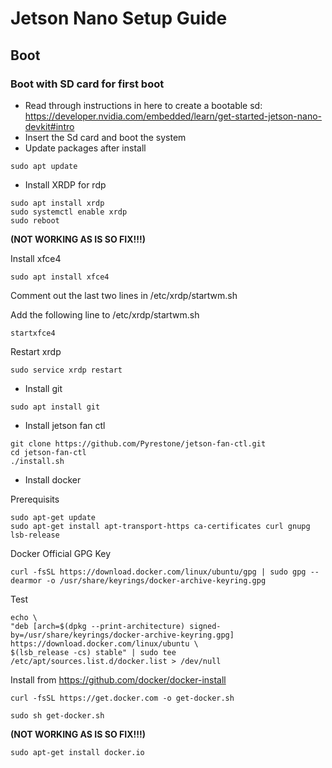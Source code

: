 # Jetson Nano Setup Guide

## Boot

### Boot with SD card for first boot
* Read through instructions in here to create a bootable sd: https://developer.nvidia.com/embedded/learn/get-started-jetson-nano-devkit#intro
* Insert the Sd card and boot the system
* Update packages after install
```
sudo apt update
```
* Install XRDP for rdp
```
sudo apt install xrdp 
sudo systemctl enable xrdp 
sudo reboot
```
<b>(NOT WORKING AS IS SO FIX!!!)</b>

Install xfce4
```
sudo apt install xfce4
```
Comment out the last two lines in /etc/xrdp/startwm.sh

Add the following line to /etc/xrdp/startwm.sh
```
startxfce4
```
Restart xrdp
```
sudo service xrdp restart
```
* Install git
```
sudo apt install git
```
* Install jetson fan ctl
```
git clone https://github.com/Pyrestone/jetson-fan-ctl.git
cd jetson-fan-ctl
./install.sh
```
* Install docker

Prerequisits
```
sudo apt-get update
sudo apt-get install apt-transport-https ca-certificates curl gnupg lsb-release
```
Docker Official GPG Key
```
curl -fsSL https://download.docker.com/linux/ubuntu/gpg | sudo gpg --dearmor -o /usr/share/keyrings/docker-archive-keyring.gpg
```

Test
```
echo \
"deb [arch=$(dpkg --print-architecture) signed-by=/usr/share/keyrings/docker-archive-keyring.gpg] https://download.docker.com/linux/ubuntu \
$(lsb_release -cs) stable" | sudo tee /etc/apt/sources.list.d/docker.list > /dev/null
```

Install from https://github.com/docker/docker-install

```
curl -fsSL https://get.docker.com -o get-docker.sh
```

```
sudo sh get-docker.sh
```

<b>(NOT WORKING AS IS SO FIX!!!)</b>

```
sudo apt-get install docker.io
```